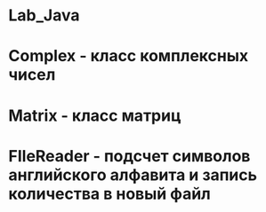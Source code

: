 # Lab_Java
# Complex - класс комплексных чисел
# Matrix - класс матриц
# FIleReader - подсчет символов английского алфавита и запись количества в новый файл

